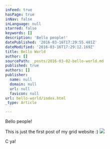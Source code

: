 ```yaml
---
inFeed: true
hasPage: true
inNav: false
inLanguage: null
starred: false
keywords: []
description: 'Bello people!'
datePublished: '2016-03-16T17:29:55.481Z'
dateModified: '2016-03-16T17:29:12.169Z'
title: Bello World
author: []
sourcePath: _posts/2016-03-02-bello-world.md
published: true
authors: []
publisher:
  name: null
  domain: null
  url: null
  favicon: null
url: bello-world/index.html
_type: Article

---
```

Bello people!

This is just the first post of my grid website :)
![](https://the-grid-user-content.s3-us-west-2.amazonaws.com/2c755dad-61e0-4a74-8003-9b07cd13a3e8.gif)

C ya!